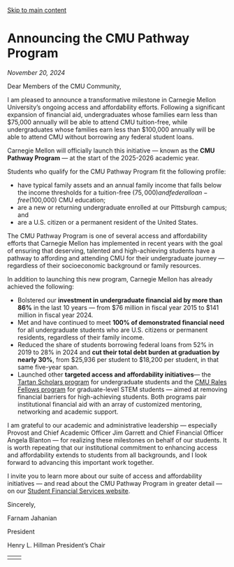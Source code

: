 [Skip to main content](https://www.cmu.edu/leadership/president/campus-comms/11-20-24#main-content)

# Announcing the CMU Pathway Program

_November 20, 2024_

Dear Members of the CMU Community,

I am pleased to announce a transformative milestone in Carnegie Mellon University’s ongoing access and affordability efforts. Following a significant expansion of financial aid, undergraduates whose families earn less than $75,000 annually will be able to attend CMU tuition-free, while undergraduates whose families earn less than $100,000 annually will be able to attend CMU without borrowing any federal student loans.

Carnegie Mellon will officially launch this initiative — known as the **CMU Pathway Program** — at the start of the 2025-2026 academic year.

Students who qualify for the CMU Pathway Program fit the following profile:

- have typical family assets and an annual family income that falls below the income thresholds for a tuition-free ($75,000) and federal loan-free ($100,000) CMU education;
- are a new or returning undergraduate enrolled at our Pittsburgh campus; and
- are a U.S. citizen or a permanent resident of the United States.

The CMU Pathway Program is one of several access and affordability efforts that Carnegie Mellon has implemented in recent years with the goal of ensuring that deserving, talented and high-achieving students have a pathway to affording and attending CMU for their undergraduate journey — regardless of their socioeconomic background or family resources.

In addition to launching this new program, Carnegie Mellon has already achieved the following:

- Bolstered our **investment in undergraduate financial aid by more than 86%** in the last 10 years — from $76 million in fiscal year 2015 to $141 million in fiscal year 2024.
- Met and have continued to meet **100% of demonstrated financial need** for all undergraduate students who are U.S. citizens or permanent residents, regardless of their family income.
- Reduced the share of students borrowing federal loans from 52% in 2019 to 28% in 2024 and **cut their total debt burden at graduation by nearly 30%**, from $25,936 per student to $18,200 per student, in that same five-year span.
- Launched other **targeted access and affordability initiatives**— the [Tartan Scholars program](https://www.cmu.edu/student-success/programs/tartan-scholars.html?utm_source=sfmc&utm_medium=email&utm_campaign=2024-11-20+CMU+Pathway+Program+Announcement&utm_term=Tartan+Scholars+program&utm_id=587842&sfmc_id=258311359) for undergraduate students and the [CMU Rales Fellows program](https://www.cmu.edu/graduate/rales-fellows/?utm_source=sfmc&utm_medium=email&utm_campaign=2024-11-20+CMU+Pathway+Program+Announcement&utm_term=CMU+Rales+Fellows+program&utm_id=587842&sfmc_id=258311359) for graduate-level STEM students — aimed at removing financial barriers for high-achieving students. Both programs pair institutional financial aid with an array of customized mentoring, networking and academic support.

I am grateful to our academic and administrative leadership — especially Provost and Chief Academic Officer Jim Garrett and Chief Financial Officer Angela Blanton — for realizing these milestones on behalf of our students. It is worth repeating that our institutional commitment to enhancing access and affordability extends to students from all backgrounds, and I look forward to advancing this important work together.

I invite you to learn more about our suite of access and affordability initiatives — and read about the CMU Pathway Program in greater detail — on our [Student Financial Services website](https://www.cmu.edu/sfs/cost-and-affordability/index.html).

Sincerely,

Farnam Jahanian

President

Henry L. Hillman President’s Chair

|     |     |
| --- | --- |
|  |  |
